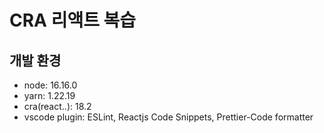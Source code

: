 # CRA 리액트 복습
## 개발 환경
- node: 16.16.0
- yarn: 1.22.19
- cra(react..): 18.2
- vscode plugin: ESLint, Reactjs Code Snippets, Prettier-Code formatter